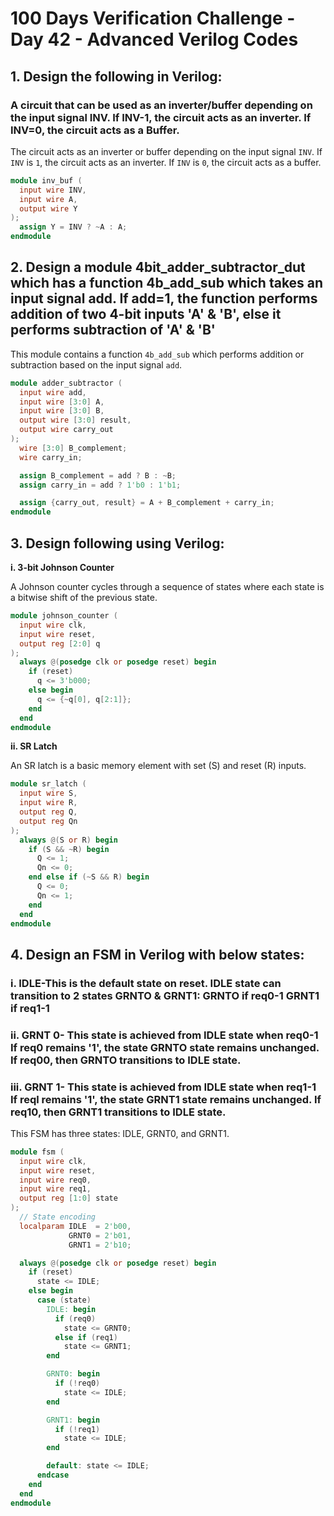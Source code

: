 # 100 Days Verification Challenge - Day 42 - Advanced Verilog Codes

## 1. Design the following in Verilog: 

### A circuit that can be used as an inverter/buffer depending on the input signal INV. If INV-1, the circuit acts as an inverter. If INV=0, the circuit acts as a Buffer.

The circuit acts as an inverter or buffer depending on the input signal `INV`. If `INV` is `1`, the circuit acts as an inverter. If `INV` is `0`, the circuit acts as a buffer.

```verilog
module inv_buf (
  input wire INV,
  input wire A,
  output wire Y
);
  assign Y = INV ? ~A : A;
endmodule
```

## 2. Design a module 4bit_adder_subtractor_dut which has a function 4b_add_sub which takes an input signal add. If add=1, the function performs addition of two 4-bit inputs 'A' & 'B', else it performs subtraction of 'A' & 'B'

This module contains a function `4b_add_sub` which performs addition or subtraction based on the input signal `add`.

```verilog
module adder_subtractor (
  input wire add,
  input wire [3:0] A,
  input wire [3:0] B,
  output wire [3:0] result,
  output wire carry_out
);
  wire [3:0] B_complement;
  wire carry_in;

  assign B_complement = add ? B : ~B;
  assign carry_in = add ? 1'b0 : 1'b1;

  assign {carry_out, result} = A + B_complement + carry_in;
endmodule
```

## 3. Design following using Verilog:

**i. 3-bit Johnson Counter**

A Johnson counter cycles through a sequence of states where each state is a bitwise shift of the previous state.

```verilog
module johnson_counter (
  input wire clk,
  input wire reset,
  output reg [2:0] q
);
  always @(posedge clk or posedge reset) begin
    if (reset)
      q <= 3'b000;
    else begin
      q <= {~q[0], q[2:1]};
    end
  end
endmodule
```

**ii. SR Latch**

An SR latch is a basic memory element with set (S) and reset (R) inputs.

```verilog
module sr_latch (
  input wire S,
  input wire R,
  output reg Q,
  output reg Qn
);
  always @(S or R) begin
    if (S && ~R) begin
      Q <= 1;
      Qn <= 0;
    end else if (~S && R) begin
      Q <= 0;
      Qn <= 1;
    end
  end
endmodule
```

## 4. Design an FSM in Verilog with below states:
### i. IDLE-This is the default state on reset. IDLE state can transition to 2 states GRNTO & GRNT1: GRNTO if req0-1 GRNT1 if req1-1
### ii. GRNT 0- This state is achieved from IDLE state when req0-1 If req0 remains '1', the state GRNTO state remains unchanged. If req00, then GRNTO transitions to IDLE state.
### iii. GRNT 1- This state is achieved from IDLE state when req1-1 If reql remains '1', the state GRNT1 state remains unchanged. If req10, then GRNT1 transitions to IDLE state.

This FSM has three states: IDLE, GRNT0, and GRNT1.

```verilog
module fsm (
  input wire clk,
  input wire reset,
  input wire req0,
  input wire req1,
  output reg [1:0] state
);
  // State encoding
  localparam IDLE  = 2'b00,
             GRNT0 = 2'b01,
             GRNT1 = 2'b10;

  always @(posedge clk or posedge reset) begin
    if (reset)
      state <= IDLE;
    else begin
      case (state)
        IDLE: begin
          if (req0)
            state <= GRNT0;
          else if (req1)
            state <= GRNT1;
        end

        GRNT0: begin
          if (!req0)
            state <= IDLE;
        end

        GRNT1: begin
          if (!req1)
            state <= IDLE;
        end

        default: state <= IDLE;
      endcase
    end
  end
endmodule
```
